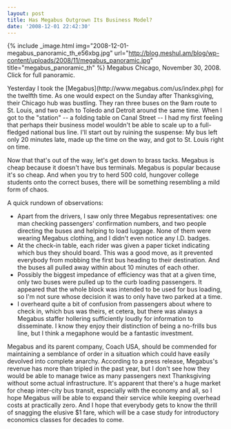 ```yaml
---
layout: post
title: Has Megabus Outgrown Its Business Model?
date: '2008-12-01 22:42:30'
---
```



{% include _image.html img="2008-12-01-megabus_panoramic_th_e56xbg.jpg" url="http://blog.meshul.am/blog/wp-content/uploads/2008/11/megabus_panoramic.jpg" title="megabus_panoramic_th"  %}
Megabus Chicago, November 30, 2008. Click for full panoramic.
</div>Yesterday I took the [Megabus](http://www.megabus.com/us/index.php) for the twelfth time. As one would expect on the Sunday after Thanksgiving, their Chicago hub was bustling. They ran three buses on the 9am route to St. Louis, and two each to Toledo and Detroit around the same time. When I got to the "station" -- a folding table on Canal Street -- I had my first feeling that perhaps their business model wouldn't be able to scale up to a full-fledged national bus line. I'll start out by ruining the suspense: My bus left only 20 minutes late, made up the time on the way, and got to St. Louis right on time.

Now that that's out of the way, let's get down to brass tacks. Megabus is cheap because it doesn't have bus terminals. Megabus is popular because it's so cheap. And when you try to herd 500 cold, hungover college students onto the correct buses, there will be something resembling a mild form of chaos.

A quick rundown of observations:

- Apart from the drivers, I saw only three Megabus representatives: one man checking passengers' confirmation numbers, and two people directing the buses and helping to load luggage. None of them were wearing Megabus clothing, and I didn't even notice any I.D. badges.
- At the check-in table, each rider was given a paper ticket indicating which bus they should board. This was a good move, as it prevented everybody from mobbing the first bus heading to their destination. And the buses all pulled away within about 10 minutes of each other.
- Possibly the biggest impedance of efficiency was that at a given time, only two buses were pulled up to the curb loading passengers. It appeared that the whole block was intended to be used for bus loading, so I'm not sure whose decision it was to only have two parked at a time.
- I overheard quite a bit of confusion from passengers about where to check in, which bus was theirs, et cetera, but there was always a Megabus staffer hollering sufficiently loudly for information to disseminate. I know they enjoy their distinction of being a no-frills bus line, but I think a megaphone would be a fantastic investment.

Megabus and its parent company, Coach USA, should be commended for maintaining a semblance of order in a situation which could have easily devolved into complete anarchy. According to a press release, Megabus's revenue has more than tripled in the past year, but I don't see how they would be able to manage twice as many passengers next Thanksgiving without some actual infrastructure. It's apparent that there's a huge market for cheap inter-city bus transit, especially with the economy and all, so I hope Megabus will be able to expand their service while keeping overhead costs at practically zero. And I hope that everybody gets to know the thrill of snagging the elusive $1 fare, which will be a case study for introductory economics classes for decades to come.


